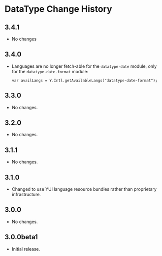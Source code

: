 DataType Change History
=======================

3.4.1
-----
  * No changes

3.4.0
-----

  * Languages are no longer fetch-able for the `datatype-date` module, only for
    the `datatype-date-format` module:

        var availLangs = Y.Intl.getAvailableLangs("datatype-date-format");
    
3.3.0
-----

  * No changes.

3.2.0
-----

  * No changes.

3.1.1
-----

  * No changes.

3.1.0
-----
    
  * Changed to use YUI language resource bundles rather than proprietary
    infrastructure.

3.0.0
-----

  * No changes.

3.0.0beta1
----------

  * Initial release.

